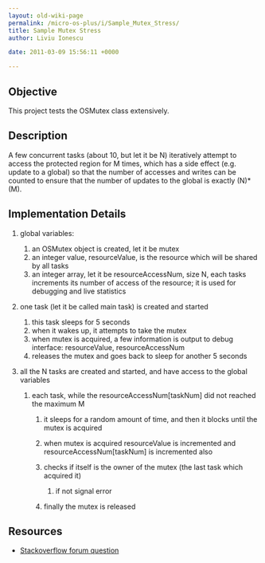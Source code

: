 ```yaml
---
layout: old-wiki-page
permalink: /micro-os-plus/i/Sample_Mutex_Stress/
title: Sample Mutex Stress
author: Liviu Ionescu

date: 2011-03-09 15:56:11 +0000

---
```


Objective
---------

This project tests the OSMutex class extensively.

Description
-----------

A few concurrent tasks (about 10, but let it be N) iteratively attempt to access the protected region for M times, which has a side effect (e.g. update to a global) so that the number of accesses and writes can be counted to ensure that the number of updates to the global is exactly (N)\*(M).

Implementation Details
----------------------

1.  global variables:
    1.  an OSMutex object is created, let it be mutex
    2.  an integer value, resourceValue, is the resource which will be shared by all tasks
    3.  an integer array, let it be resourceAccessNum, size N, each tasks increments its number of access of the resource; it is used for debugging and live statistics

2.  one task (let it be called main task) is created and started
    1.  this task sleeps for 5 seconds
    2.  when it wakes up, it attempts to take the mutex
    3.  when mutex is acquired, a few information is output to debug interface: resourceValue, resourceAccessNum
    4.  releases the mutex and goes back to sleep for another 5 seconds

3.  all the N tasks are created and started, and have access to the global variables
    1.  each task, while the resourceAccessNum[taskNum] did not reached the maximum M
        1.  it sleeps for a random amount of time, and then it blocks until the mutex is acquired
        2.  when mutex is acquired resourceValue is incremented and resourceAccessNum[taskNum] is incremented also
        3.  checks if itself is the owner of the mutex (the last task which acquired it)
            1.  if not signal error

        4.  finally the mutex is released

Resources
---------

-   [Stackoverflow forum question](http://stackoverflow.com/questions/2380869/how-best-to-test-a-mutex-implementation)
